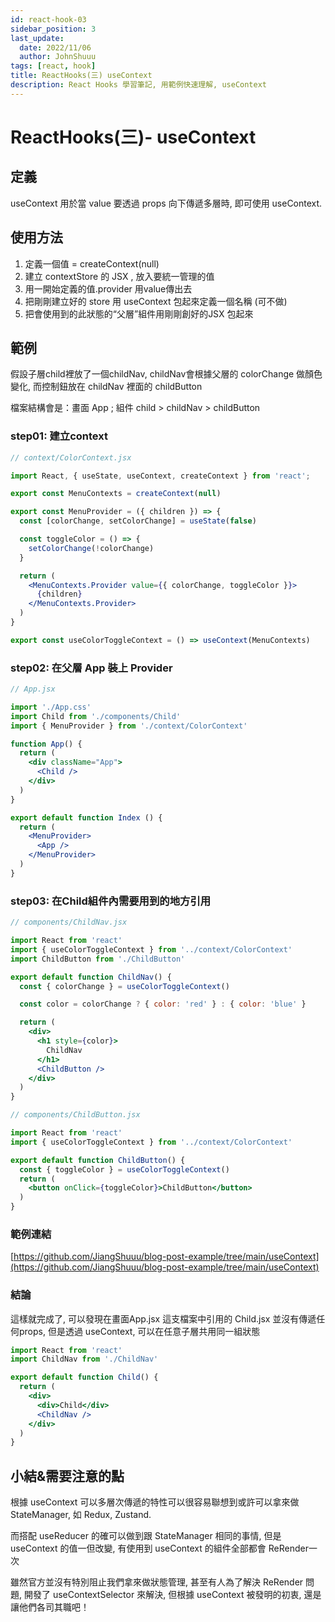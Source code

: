 ```yaml
---
id: react-hook-03
sidebar_position: 3
last_update:
  date: 2022/11/06
  author: JohnShuuu
tags: [react, hook]
title: ReactHooks(三) useContext 
description: React Hooks 學習筆記, 用範例快速理解, useContext
---
```

# ReactHooks(三)- useContext 
## 定義

useContext 用於當 value 要透過 props 向下傳遞多層時, 即可使用 useContext.

## 使用方法

1. 定義一個值 = createContext(null)
2. 建立 contextStore 的 JSX , 放入要統一管理的值
3. 用一開始定義的值.provider 用value傳出去
4. 把剛剛建立好的 store 用 useContext 包起來定義一個名稱 (可不做)
5. 把會使用到的此狀態的“父層”組件用剛剛創好的JSX 包起來

## 範例

假設子層child裡放了一個childNav, childNav會根據父層的 colorChange 做顏色變化, 而控制鈕放在 childNav 裡面的 childButton

檔案結構會是：畫面 App ; 組件 child > childNav > childButton

### step01: 建立context

```jsx
// context/ColorContext.jsx

import React, { useState, useContext, createContext } from 'react';

export const MenuContexts = createContext(null)

export const MenuProvider = ({ children }) => {
  const [colorChange, setColorChange] = useState(false)

  const toggleColor = () => {
    setColorChange(!colorChange)
  }

  return (
    <MenuContexts.Provider value={{ colorChange, toggleColor }}>
      {children}
    </MenuContexts.Provider>
  )
}

export const useColorToggleContext = () => useContext(MenuContexts)
```

### step02:  在父層 App 裝上 Provider

```jsx
// App.jsx

import './App.css'
import Child from './components/Child'
import { MenuProvider } from './context/ColorContext'

function App() {
  return (
    <div className="App">
      <Child />
    </div>
  )
}

export default function Index () {
  return (
    <MenuProvider>
      <App />
    </MenuProvider>
  )
}
```

### step03: 在Child組件內需要用到的地方引用

```jsx
// components/ChildNav.jsx

import React from 'react'
import { useColorToggleContext } from '../context/ColorContext'
import ChildButton from './ChildButton'

export default function ChildNav() {
  const { colorChange } = useColorToggleContext()

  const color = colorChange ? { color: 'red' } : { color: 'blue' }

  return (
    <div>
      <h1 style={color}>
        ChildNav
      </h1>
      <ChildButton />
    </div>
  )
}
```

```jsx
// components/ChildButton.jsx

import React from 'react'
import { useColorToggleContext } from '../context/ColorContext'

export default function ChildButton() {
  const { toggleColor } = useColorToggleContext()
  return (
    <button onClick={toggleColor}>ChildButton</button>
  )
}
```
### 範例連結

[https://github.com/JiangShuuu/blog-post-example/tree/main/useContext](https://github.com/JiangShuuu/blog-post-example/tree/main/useContext)

### 結論

這樣就完成了, 可以發現在畫面App.jsx 這支檔案中引用的 Child.jsx 並沒有傳遞任何props, 但是透過 useContext, 可以在任意子層共用同一組狀態
```jsx
import React from 'react'
import ChildNav from './ChildNav'

export default function Child() {
  return (
    <div>
      <div>Child</div>
      <ChildNav />
    </div>
  )
}
```

## 小結&需要注意的點

根據 useContext 可以多層次傳遞的特性可以很容易聯想到或許可以拿來做 StateManager, 如 Redux, Zustand.

而搭配 useReducer 的確可以做到跟 StateManager 相同的事情, 但是 useContext 的值一但改變, 有使用到 useContext 的組件全部都會 ReRender一次

雖然官方並沒有特別阻止我們拿來做狀態管理, 甚至有人為了解決 ReRender 問題, 開發了 useContextSelector 來解決, 但根據 useContext 被發明的初衷, 還是讓他們各司其職吧！